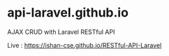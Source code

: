 # api-laravel.github.io
AJAX CRUD with Laravel RESTful API

Live : https://ishan-cse.github.io/RESTful-API-Laravel
